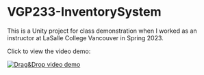 # VGP233-InventorySystem

This is a Unity project for class demonstration when I worked as an instructor at LaSalle College Vancouver in Spring 2023.

Click to view the video demo:

[![Drag&Drop video demo](https://user-images.githubusercontent.com/121979781/261382998-9e9c7499-3ab1-45c3-888c-6f6291038304.jpeg)](https://youtu.be/_FFKPCTy3ts)
